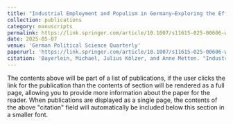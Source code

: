 ```yaml
---
title: "Industrial Employment and Populism in Germany—Exploring the Effect of Actual and Looming Decline"
collection: publications
category: manuscripts
permalink: https://link.springer.com/article/10.1007/s11615-025-00606-w
date: 2025-05-07
venue: 'German Political Science Quarterly'
paperurl: 'https://link.springer.com/article/10.1007/s11615-025-00606-w'
citation: 'Bayerlein, Michael, Julius Kölzer, and Anne Metten. "Industrial Employment and Populism in Germany—Exploring the Effect of Actual and Looming Decline." Politische Vierteljahresschrift (2025): 1-32.'
---
```


The contents above will be part of a list of publications, if the user clicks the link for the publication than the contents of section will be rendered as a full page, allowing you to provide more information about the paper for the reader. When publications are displayed as a single page, the contents of the above "citation" field will automatically be included below this section in a smaller font.
